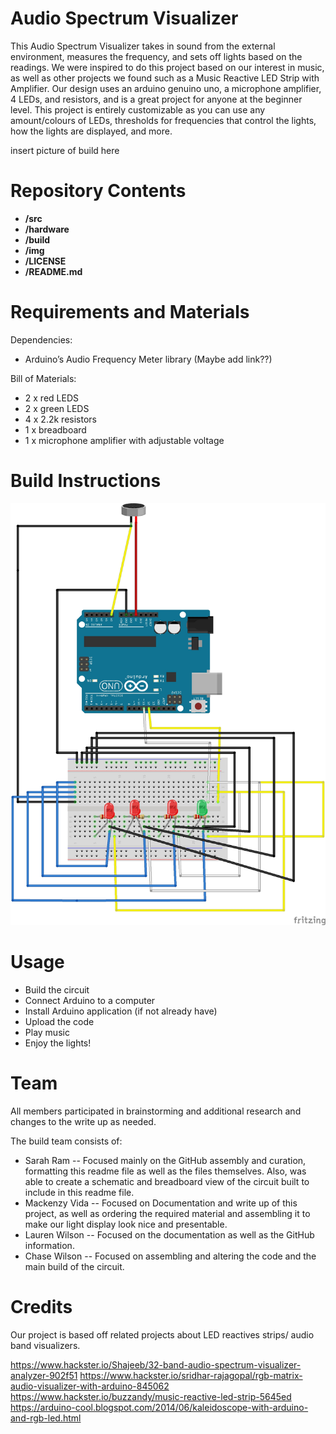 # Audio Spectrum Visualizer 

This Audio Spectrum Visualizer takes in sound from the external environment, measures the frequency, and sets off lights based on the readings. We were inspired to do this project based on our interest in music, as well as other projects we found such as a Music Reactive LED Strip with Amplifier. Our design uses an arduino genuino uno, a microphone amplifier, 4 LEDs, and resistors, and is a great project for anyone at the beginner level. This project is entirely customizable as you can use any amount/colours of LEDs, thresholds for frequencies that control the lights, how the lights are displayed, and more.

insert picture of build here

# Repository Contents

* **/src**
* **/hardware**
* **/build**
* **/img**
* **/LICENSE**
* **/README.md** 

# Requirements and Materials

Dependencies:
* Arduino’s Audio Frequency Meter library (Maybe add link??)

Bill of Materials:
* 2 x red LEDS
* 2 x green LEDS
* 4 x 2.2k resistors
* 1 x breadboard
* 1 x microphone amplifier with adjustable voltage

# Build Instructions

![alt text][pic 1]

[pic 1]: https://github.com/sarahram/CS207_Project/blob/master/img/Breadboard%20view.jpg

# Usage 

* Build the circuit
* Connect Arduino to a computer
* Install Arduino application (if not already have)
* Upload the code
* Play music 
* Enjoy the lights!

# Team

All members participated in brainstorming and additional research and changes to the write up as needed.

The build team consists of:
* Sarah Ram -- Focused mainly on the GitHub assembly and curation, formatting this readme file as well as the files themselves. Also,     was able to create a schematic and breadboard view of the circuit built to include in this readme file.
* Mackenzy Vida -- Focused on Documentation and write up of this project, as well as ordering the required material and assembling it to   make our light display look nice and presentable.  
* Lauren Wilson -- Focused on the documentation as well as the GitHub information.
* Chase Wilson -- Focused on assembling and altering the code and the main build of the circuit.

# Credits

Our project is based off related projects about LED reactives strips/ audio band visualizers.

https://www.hackster.io/Shajeeb/32-band-audio-spectrum-visualizer-analyzer-902f51
https://www.hackster.io/sridhar-rajagopal/rgb-matrix-audio-visualizer-with-arduino-845062
https://www.hackster.io/buzzandy/music-reactive-led-strip-5645ed
https://arduino-cool.blogspot.com/2014/06/kaleidoscope-with-arduino-and-rgb-led.html

